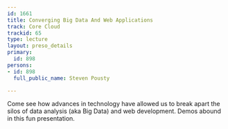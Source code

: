 ```yaml
---
id: 1661
title: Converging Big Data And Web Applications
track: Core Cloud
trackid: 65
type: lecture
layout: preso_details
primary:
  id: 898
persons:
- id: 898
  full_public_name: Steven Pousty

---
```

Come see how advances in technology have allowed us to break apart the silos of data analysis (aka Big Data) and web development. Demos abound in this fun presentation. 